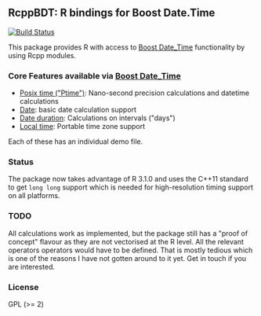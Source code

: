 ## RcppBDT: R bindings for Boost Date.Time

[![Build Status](https://travis-ci.org/eddelbuettel/rcppbdt.png)](https://travis-ci.org/eddelbuettel/rcppbdt)

This package provides R with access to 
[Boost Date_Time](http://www.boost.org/doc/libs/1_55_0/doc/html/date_time.html)
functionality by using Rcpp modules. 

### Core Features available via [Boost Date_Time](http://www.boost.org/doc/libs/1_55_0/doc/html/date_time.html) 

* [Posix time ("Ptime")](http://www.boost.org/doc/libs/1_55_0/doc/html/date_time/posix_time.html): Nano-second precision calculations and datetime calculations
* [Date](http://www.boost.org/doc/libs/1_55_0/doc/html/date_time/gregorian.html): basic date calculation support 
* [Date duration](http://www.boost.org/doc/libs/1_55_0/doc/html/date_time/gregorian.html#date_time.gregorian.date_duration): Calculations on intervals ("days") 
* [Local time](http://www.boost.org/doc/libs/1_55_0/doc/html/date_time/local_time.html): Portable time zone support

Each of these has an individual demo file.

### Status

The package now takes advantage of R 3.1.0 and uses the C++11 standard to get
`long long` support which is needed for high-resolution timing support on all
platforms.

### TODO

All calculations work as implemented, but the package still has a "proof of
concept" flavour as they are not vectorised at the R level. All the relevant operators
operators would have to be defined. That is mostly tedious which is one of
the reasons I have not gotten around to it yet.  Get in touch if you are
interested.


### License

GPL (>= 2)
